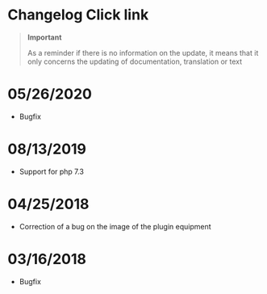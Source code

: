 # Changelog Click link

>**Important**
>
>As a reminder if there is no information on the update, it means that it only concerns the updating of documentation, translation or text

# 05/26/2020

- Bugfix

# 08/13/2019

- Support for php 7.3

# 04/25/2018

- Correction of a bug on the image of the plugin equipment

# 03/16/2018

-  Bugfix
